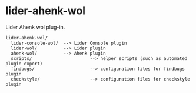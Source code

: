 # lider-ahenk-wol


Lider Ahenk wol plug-in.


    lider-ahenk-wol/
      lider-console-wol/  --> Lider Console plugin
      lider-wol/          --> Lider plugin
      ahenk-wol/          --> Ahenk plugin
      scripts/                      --> helper scripts (such as automated plugin export)
      findbugs/                     --> configuration files for findbugs plugin
      checkstyle/                   --> configuration files for checkstyle plugin
